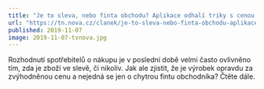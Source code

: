 ```yaml
---
title: "Je to sleva, nebo finta obchodu? Aplikace odhalí triky s cenou zboží"
url: "https://tn.nova.cz/clanek/je-to-sleva-nebo-finta-obchodu-aplikace-odhali-triky-s-cenou-zbozi.html"
published: 2019-11-07
image: 2019-11-07-tvnova.jpg
---
```


Rozhodnutí spotřebitelů o&nbsp;nákupu je v&nbsp;poslední době velmi často ovlivněno tím, zda je zboží ve slevě, či nikoliv. Jak ale zjistit, že je výrobek opravdu za zvýhodněnou cenu a nejedná se jen o&nbsp;chytrou fintu obchodníka? Čtěte&nbsp;dále.